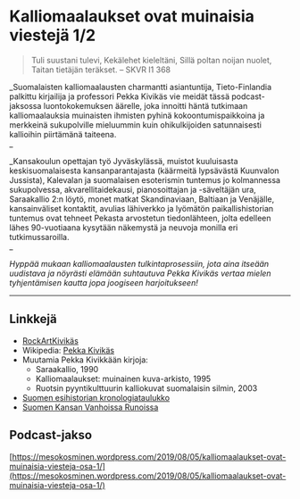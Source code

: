 # Kalliomaalaukset ovat muinaisia viestejä 1/2

> Tuli suustani tulevi, Kekälehet kieleltäni, Sillä poltan noijan nuolet, Taitan tietäjän teräkset. – SKVR I1 368

_Suomalaisten kalliomaalausten charmantti asiantuntija, Tieto-Finlandia palkittu kirjailija ja professori Pekka Kivikäs vie meidät tässä podcast-jaksossa luontokokemuksen äärelle, joka innoitti häntä tutkimaan kalliomaalauksia muinaisten ihmisten pyhinä kokoontumispaikkoina ja merkkeinä sukupolville mieluummin kuin ohikulkijoiden satunnaisesti kallioihin piirtämänä taiteena.    
_

_Kansakoulun opettajan työ Jyväskylässä, muistot kuuluisasta keskisuomalaisesta kansanparantajasta \(käärmeitä lypsävästä Kuunvalon Jussista\), Kalevalan ja suomalaisen esoterismin tuntemus jo kolmannessa sukupolvessa, akvarellitaidekausi, pianosoittajan ja -säveltäjän ura, Saraakallio 2:n löytö, monet matkat Skandinaviaan, Baltiaan ja Venäjälle, kansainväliset kontaktit, avulias lähiverkko ja lyömätön paikallishistorian tuntemus ovat tehneet Pekasta arvostetun tiedonlähteen, jolta edelleen lähes 90-vuotiaana kysytään näkemystä ja neuvoja monilla eri tutkimussaroilla.    
_

_Hyppää mukaan kalliomaalausten tulkintaprosessiin, jota aina itseään uudistava ja nöyrästi elämään suhtautuva Pekka Kivikäs vertaa mielen tyhjentämisen kautta jopa joogiseen harjoitukseen!_

---

## Linkkejä

* [RockArtKivikäs](http://www.rockartkivikas.fi/)
* Wikipedia: [Pekka Kivikäs](https://fi.wikipedia.org/wiki/Pekka_Kivikäs)
* Muutamia Pekka Kivikkään kirjoja:
  * Saraakallio, 1990
  * Kalliomaalaukset: muinainen kuva-arkisto, 1995
  * Ruotsin pyyntikulttuurin kalliokuvat suomalaisin silmin, 2003
* [Suomen esihistorian kronologiataulukko](http://www.mikroliitti.fi/tietoa/aikakaa/aikakaaf.htm)
* [Suomen Kansan Vanhoissa Runoissa](https://skvr.fi/)

## Podcast-jakso

[https://mesokosminen.wordpress.com/2019/08/05/kalliomaalaukset-ovat-muinaisia-viesteja-osa-1/](https://mesokosminen.wordpress.com/2019/08/05/kalliomaalaukset-ovat-muinaisia-viesteja-osa-1/)

